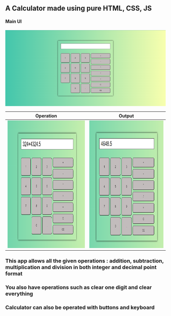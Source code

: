 ## A Calculator made using pure HTML, CSS, JS

#### Main UI
<img src="assets/main.png" alt="Main Image">

Operation | Output
:----------:|:-----------------:
<img src="assets/operation.png" alt="Operation" width="400" height="400"> | <img src="assets/output.png" alt="Output" width="400" height="400">

### This app allows all the given operations : addition, subtraction, multiplication and division in both integer and decimal point format 
### You also have operations such as clear one digit and clear everything
### Calculator can also be operated with buttons and keyboard